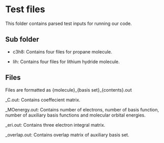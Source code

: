 # Test files

This folder contains parsed test inputs for running our code.

## Sub folder

- c3h8: Contains four files for propane molecule.

- lih: Contains four files for lithium hydride molecule.

## Files

Files are formatted as {molecule}\_{basis set}\_{contents}.out

_C.out: Contains coeffecient matrix.

_MOenergy.out: Contains number of electrons, number of basis function, number of auxiliary basis functions and molecular orbital energies.

_eri.out: Contains three electron integral matrix.

_overlap.out: Contains overlap matrix of auxiliary basis set.
